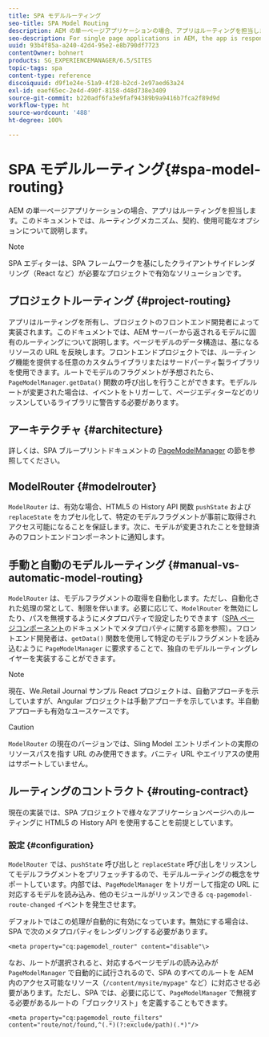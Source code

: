 ```yaml
---
title: SPA モデルルーティング
seo-title: SPA Model Routing
description: AEM の単一ページアプリケーションの場合、アプリはルーティングを担当します。このドキュメントでは、ルーティングメカニズム、契約、使用可能なオプションについて説明します。
seo-description: For single page applications in AEM, the app is responsible for the routing. This document describes the routing mechanism, the contract, and options available.
uuid: 93b4f85a-a240-42d4-95e2-e8b790df7723
contentOwner: bohnert
products: SG_EXPERIENCEMANAGER/6.5/SITES
topic-tags: spa
content-type: reference
discoiquuid: d9f1e24e-51a9-4f28-b2cd-2e97aed63a24
exl-id: eaef65ec-2e4d-490f-8158-d48d738e3409
source-git-commit: b220adf6fa3e9faf94389b9a9416b7fca2f89d9d
workflow-type: ht
source-wordcount: '488'
ht-degree: 100%

---
```


# SPA モデルルーティング{#spa-model-routing}

AEM の単一ページアプリケーションの場合、アプリはルーティングを担当します。このドキュメントでは、ルーティングメカニズム、契約、使用可能なオプションについて説明します。

>[!NOTE]
>
>SPA エディターは、SPA フレームワークを基にしたクライアントサイドレンダリング（React など）が必要なプロジェクトで有効なソリューションです。

## プロジェクトルーティング {#project-routing}

アプリはルーティングを所有し、プロジェクトのフロントエンド開発者によって実装されます。このドキュメントでは、AEM サーバーから返されるモデルに固有のルーティングについて説明します。ページモデルのデータ構造は、基になるリソースの URL を反映します。フロントエンドプロジェクトでは、ルーティング機能を提供する任意のカスタムライブラリまたはサードパーティ製ライブラリを使用できます。ルートでモデルのフラグメントが予想されたら、`PageModelManager.getData()` 関数の呼び出しを行うことができます。モデルルートが変更された場合は、イベントをトリガーして、ページエディターなどのリッスンしているライブラリに警告する必要があります。

## アーキテクチャ {#architecture}

詳しくは、SPA ブループリントドキュメントの [PageModelManager](/help/sites-developing/spa-blueprint.md#pagemodelmanager) の節を参照してください。

## ModelRouter {#modelrouter}

`ModelRouter` は、有効な場合、HTML5 の History API 関数 `pushState` および `replaceState` をカプセル化して、特定のモデルフラグメントが事前に取得されアクセス可能になることを保証します。次に、モデルが変更されたことを登録済みのフロントエンドコンポーネントに通知します。

## 手動と自動のモデルルーティング {#manual-vs-automatic-model-routing}

`ModelRouter` は、モデルフラグメントの取得を自動化します。ただし、自動化された処理の常として、制限を伴います。必要に応じて、`ModelRouter` を無効にしたり、パスを無視するようにメタプロパティで設定したりできます（[SPA ページコンポーネント](/help/sites-developing/spa-page-component.md)のドキュメントでメタプロパティに関する節を参照）。フロントエンド開発者は、`getData()` 関数を使用して特定のモデルフラグメントを読み込むように `PageModelManager` に要求することで、独自のモデルルーティングレイヤーを実装することができます。

>[!NOTE]
>
>現在、We.Retail Journal サンプル React プロジェクトは、自動アプローチを示していますが、Angular プロジェクトは手動アプローチを示しています。半自動アプローチも有効なユースケースです。

>[!CAUTION]
>
>`ModelRouter` の現在のバージョンでは、Sling Model エントリポイントの実際のリソースパスを指す URL のみ使用できます。バニティ URL やエイリアスの使用はサポートしていません。

## ルーティングのコントラクト {#routing-contract}

現在の実装では、SPA プロジェクトで様々なアプリケーションページへのルーティングに HTML5 の History API を使用することを前提としています。

### 設定 {#configuration}

`ModelRouter` では、`pushState` 呼び出しと `replaceState` 呼び出しをリッスンしてモデルフラグメントをプリフェッチするので、モデルルーティングの概念をサポートしています。内部では、`PageModelManager` をトリガーして指定の URL に対応するモデルを読み込み、他のモジュールがリッスンできる `cq-pagemodel-route-changed` イベントを発生させます。

デフォルトではこの処理が自動的に有効になっています。無効にする場合は、SPA で次のメタプロパティをレンダリングする必要があります。

```
<meta property="cq:pagemodel_router" content="disable"\>
```

なお、ルートが選択されると、対応するページモデルの読み込みが `PageModelManager` で自動的に試行されるので、SPA のすべてのルートを AEM 内のアクセス可能なリソース（`/content/mysite/mypage"` など）に対応させる必要があります。ただし、SPA では、必要に応じて、`PageModelManager` で無視する必要があるルートの「ブロックリスト」を定義することもできます。

```
<meta property="cq:pagemodel_route_filters" content="route/not/found,^(.*)(?:exclude/path)(.*)"/>
```
